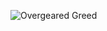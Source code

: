 ![Overgeared Greed](https://www.google.com/url?sa=i&url=https%3A%2F%2Fovergeared.fandom.com%2Fwiki%2FGrid&psig=AOvVaw21A5nGSEK0JO1uucoUOVKz&ust=1611208054130000&source=images&cd=vfe&ved=0CAIQjRxqFwoTCIit5fLnqe4CFQAAAAAdAAAAABAD)

